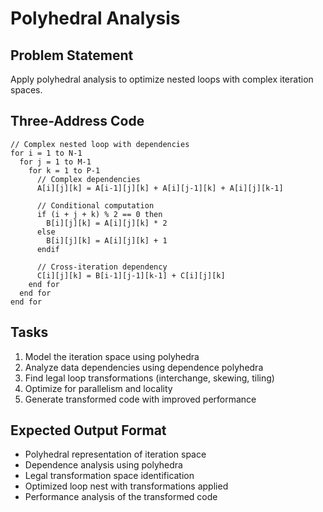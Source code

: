 # Polyhedral Analysis

## Problem Statement
Apply polyhedral analysis to optimize nested loops with complex iteration spaces.

## Three-Address Code
```
// Complex nested loop with dependencies
for i = 1 to N-1
  for j = 1 to M-1
    for k = 1 to P-1
      // Complex dependencies
      A[i][j][k] = A[i-1][j][k] + A[i][j-1][k] + A[i][j][k-1]

      // Conditional computation
      if (i + j + k) % 2 == 0 then
        B[i][j][k] = A[i][j][k] * 2
      else
        B[i][j][k] = A[i][j][k] + 1
      endif

      // Cross-iteration dependency
      C[i][j][k] = B[i-1][j-1][k-1] + C[i][j][k]
    end for
  end for
end for
```

## Tasks
1. Model the iteration space using polyhedra
2. Analyze data dependencies using dependence polyhedra
3. Find legal loop transformations (interchange, skewing, tiling)
4. Optimize for parallelism and locality
5. Generate transformed code with improved performance

## Expected Output Format
- Polyhedral representation of iteration space
- Dependence analysis using polyhedra
- Legal transformation space identification
- Optimized loop nest with transformations applied
- Performance analysis of the transformed code